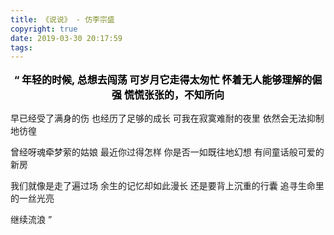 ```yaml
---
title: 《说说》 - 仿李宗盛
copyright: true
date: 2019-03-30 20:17:59
tags:
---
```


<p align="center" style="font-weight:bolder;color:#000000;font-size:1rem;">
“
年轻的时候, 总想去闯荡
可岁月它走得太匆忙
怀着无人能够理解的倔强
慌慌张张的，不知所向

早已经受了满身的伤
也经历了足够的成长
可我在寂寞难耐的夜里
依然会无法抑制地彷徨

曾经呀魂牵梦萦的姑娘
最近你过得怎样
你是否一如既往地幻想
有间童话般可爱的新房

我们就像是走了遍过场
余生的记忆却如此漫长
还是要背上沉重的行囊
追寻生命里的一丝光亮

继续流浪
”

</p>
